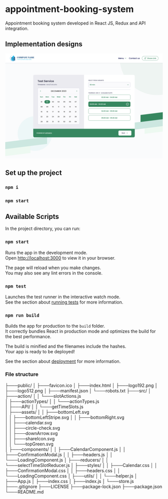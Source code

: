 # appointment-booking-system
Appointment booking system developed in React JS, Redux and API integration.

## Implementation designs
<img src="src\assets\AppointoAppDesign.svg"/>

## Set up the project

### `npm i`

### `npm start`

## Available Scripts

In the project directory, you can run:

### `npm start`

Runs the app in the development mode.\
Open [http://localhost:3000](http://localhost:3000) to view it in your browser.

The page will reload when you make changes.\
You may also see any lint errors in the console.

### `npm test`

Launches the test runner in the interactive watch mode.\
See the section about [running tests](https://facebook.github.io/create-react-app/docs/running-tests) for more information.

### `npm run build`

Builds the app for production to the `build` folder.\
It correctly bundles React in production mode and optimizes the build for the best performance.

The build is minified and the filenames include the hashes.\
Your app is ready to be deployed!

See the section about [deployment](https://facebook.github.io/create-react-app/docs/deployment) for more information.

### File structure

├───public/
│   ├───favicon.ico
│   ├───index.html
│   ├───logo192.png
│   ├───logo512.png
│   ├───manifest.json
│   └───robots.txt
├───src/
│   ├───action/
│   │   └───slotActions.js      
│   ├───actionTypes/
│   │   └───actionTypes.js      
│   ├───API/
│   │   └───getTimeSlots.js     
│   ├───assets/
│   │   ├───bottomLeft.svg      
│   │   ├───bottomLeftStripe.svg
│   │   ├───bottomRight.svg     
│   │   ├───calendar.svg        
│   │   ├───circle-check.svg    
│   │   ├───downArrow.svg       
│   │   ├───shareIcon.svg       
│   │   └───topGreen.svg        
│   ├───components/
│   │   ├───CalendarComponent.js
│   │   ├───ConfirmationModal.js
│   │   ├───headers.js
│   │   └───LoadingComponent.js 
│   ├───reducers/
│   │   └───selectTimeSlotReducer.js
│   ├───styles/
│   │   ├───Calendar.css
│   │   ├───ConfirmationModal.css
│   │   ├───headers.css
│   │   └───LoadingComponent.css
│   ├───utils/
│   │   └───helper.js
│   ├───App.js
│   ├───index.css
│   ├───index.js
│   └───store.js
├───.gitignore
├───LICENSE
├───package-lock.json
├───package.json
└───README.md